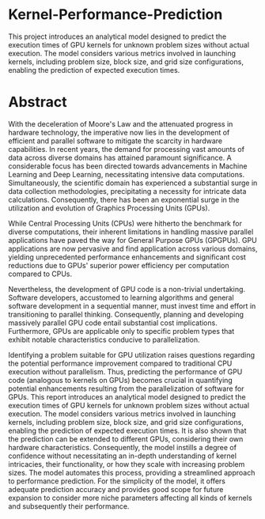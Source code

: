 # Kernel-Performance-Prediction
This project introduces an analytical model designed to predict the execution times of GPU kernels for unknown problem sizes without actual execution. The model considers various metrics involved in launching kernels, including problem size, block size, and grid size configurations, enabling the prediction of expected execution times.

# Abstract
With the deceleration of Moore's Law and the attenuated progress in hardware technology, the
imperative now lies in the development of efficient and parallel software to mitigate the scarcity in
hardware capabilities. In recent years, the demand for processing vast amounts of data across diverse
domains has attained paramount significance. A considerable focus has been directed towards
advancements in Machine Learning and Deep Learning, necessitating intensive data computations.
Simultaneously, the scientific domain has experienced a substantial surge in data collection
methodologies, precipitating a necessity for intricate data calculations. Consequently, there has been
an exponential surge in the utilization and evolution of Graphics Processing Units (GPUs).


While Central Processing Units (CPUs) were hitherto the benchmark for diverse computations, their
inherent limitations in handling massive parallel applications have paved the way for General
Purpose GPUs (GPGPUs). GPU applications are now pervasive and find application across various
domains, yielding unprecedented performance enhancements and significant cost reductions due to
GPUs' superior power efficiency per computation compared to CPUs.


Nevertheless, the development of GPU code is a non-trivial undertaking. Software developers,
accustomed to learning algorithms and general software development in a sequential manner, must
invest time and effort in transitioning to parallel thinking. Consequently, planning and developing
massively parallel GPU code entail substantial cost implications. Furthermore, GPUs are applicable
only to specific problem types that exhibit notable characteristics conducive to parallelization.


Identifying a problem suitable for GPU utilization raises questions regarding the potential
performance improvement compared to traditional CPU execution without parallelism. Thus,
predicting the performance of GPU code (analogous to kernels on GPUs) becomes crucial in
quantifying potential enhancements resulting from the parallelization of software for GPUs. This
report introduces an analytical model designed to predict the execution times of GPU kernels for
unknown problem sizes without actual execution. The model considers various metrics involved in
launching kernels, including problem size, block size, and grid size configurations, enabling the
prediction of expected execution times. It is also shown that the prediction can be extended to
different GPUs, considering their own hardware characteristics. Consequently, the model instills a
degree of confidence without necessitating an in-depth understanding of kernel intricacies, their
functionality, or how they scale with increasing problem sizes. The model automates this process,
providing a streamlined approach to performance prediction. For the simplicity of the model, it offers
adequate prediction accuracy and provides good scope for future expansion to consider more niche
parameters affecting all kinds of kernels and subsequently their performance.
